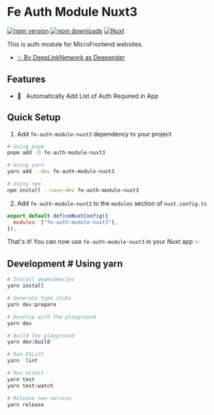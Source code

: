 <!--
- Name: fe-auth-module-nuxt3
- Developer - @DeepLinkNetwork
- Package name: fe-module
- Description: This auth module for MicroFrontend websites.
-->

# Fe Auth Module Nuxt3

[![npm version][npm-version-src]][npm-version-href]
[![npm downloads][npm-downloads-src]][npm-downloads-href]
[![Nuxt][nuxt-src]][nuxt-href]

This is auth module for MicroFrontend websites.

- [✨ By DeepLinkNetwork as Deepender](https://github.com/DeepLinkNetwork)

## Features

- 🚠 &nbsp; Automatically Add List of Auth Required in App

## Quick Setup

1. Add `fe-auth-module-nuxt3` dependency to your project

```bash
# Using pnpm
pnpm add -D fe-auth-module-nuxt3

# Using yarn
yarn add --dev fe-auth-module-nuxt3

# Using npm
npm install --save-dev fe-auth-module-nuxt3
```

2. Add `fe-auth-module-nuxt3` to the `modules` section of `nuxt.config.ts`

```js
export default defineNuxtConfig({
  modules: ["fe-auth-module-nuxt3"],
});
```

That's it! You can now use `fe-auth-module-nuxt3` in your Nuxt app ✨

## Development # Using yarn

```bash
# Install dependencies
yarn install

# Generate type stubs
yarn dev:prepare

# Develop with the playground
yarn dev

# Build the playground
yarn dev:build

# Run ESLint
yarn  lint

# Run Vitest
yarn test
yarn test:watch

# Release new version
yarn release
```

<!-- Badges -->

[npm-version-src]: https://img.shields.io/npm/v/my-module/latest.svg?style=flat&colorA=18181B&colorB=28CF8D
[npm-version-href]: https://npmjs.com/package/my-module
[npm-downloads-src]: https://img.shields.io/npm/dm/my-module.svg?style=flat&colorA=18181B&colorB=28CF8D
[npm-downloads-href]: https://npmjs.com/package/my-module
[license-src]: https://img.shields.io/npm/l/my-module.svg?style=flat&colorA=18181B&colorB=28CF8D
[nuxt-src]: https://img.shields.io/badge/Nuxt-18181B?logo=nuxt.js
[nuxt-href]: https://nuxt.com
